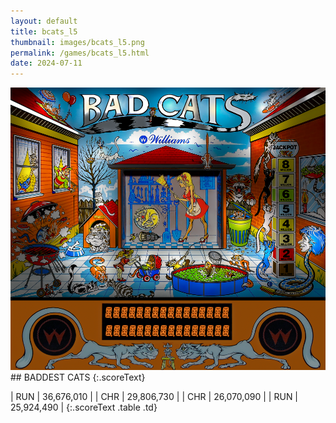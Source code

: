 ```yaml
---
layout: default
title: bcats_l5
thumbnail: images/bcats_l5.png
permalink: /games/bcats_l5.html
date: 2024-07-11
---
```


<img src="../images/bcats_l5.png" class="gameThumbnail img-fluid mx-auto align-middle">
## BADDEST CATS
{:.scoreText}

| RUN | 36,676,010 | 
| CHR | 29,806,730 | 
| CHR | 26,070,090 | 
| RUN | 25,924,490 | 
{:.scoreText .table .td}
